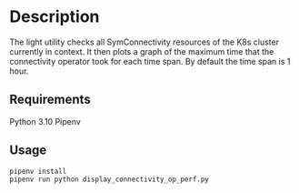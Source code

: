 # Description

The light utility checks all SymConnectivity resources of the K8s cluster currently in context. It then plots a graph of the maximum time that the connectivity operator took for each time span. By default the time span is 1 hour.

## Requirements

Python 3.10
Pipenv

## Usage

```
pipenv install
pipenv run python display_connectivity_op_perf.py
```
